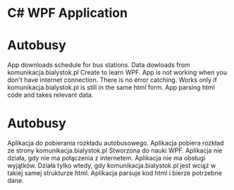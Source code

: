 # C# WPF Application
# Autobusy
App downloads schedule for bus stations.
Data dowloads from komunikacja.bialystok.pl
Create to learn WPF. 
App is not working when you don't have internet connection. There is no error catching. 
Works only if komunikacja.bialystok.pl is still in the same html form.
App parsing html code and takes relevant data.

# Autobusy
Aplikacja do pobierania rozkładu autobusowego.
Aplikacja pobiera rozkład ze strony komunikacja.bialystok.pl
Stworzona do nauki WPF.
Aplikacja nie działa, gdy nie ma połączenia z internetem. Aplikacja nie ma obsługi wyjątków.
Działa tylko wtedy, gdy komunikacja.bialystok.pl jest wciąż w takiej samej strukturze html.
Aplikacja parsuje kod html i bierze potrzebne dane.
